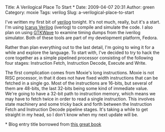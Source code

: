 Title: A Verilogical Place To Start *
Date: 2009-04-07 20:31
Author: green
Category: moxie
Tags: verilog
Slug: a-verilogical-place-to-start

I've written my first bit of [verilog][] tonight. It's not much, really,
but it's a start. I'm using [Icarus Verilog][] (iverlog) to compile and
simulate the code. I also plan on using [GTKWave][] to examine timing
dumps from the iverilog simulator. Both of these tools are part of my
development platform, Fedora.

Rather than plan everything out to the last detail, I'm going to wing it
for a while and explore the language. To start with, I've decided to try
to hack the core together as a simple pipelined processor consisting of
the following four stages: Instruction Fetch, Instruction Decode,
Execute and Write.

The first complication comes from Moxie's long instructions. Moxie is
not RISC processor, in that it does not have fixed width instructions
that can be fetched in a single go. Most of the instructions are
16-bits, but several of them are 48-bits, the last 32-bits being some
kind of immediate value. We're going to have a 32-bit path to
instruction memory, which means we may have to fetch twice in order to
read a single instruction. This involves state machinery and some tricky
back and forth between the Instruction Fetch and Instruction Decode
pipeline stages. It's taking a while to get straight in my head, so I
don't know when my next update will be.

\* Blog entry title borrowed from [this great book][]

  [verilog]: http://en.wikipedia.org/wiki/Verilog
  [Icarus Verilog]: http://www.icarus.com/eda/verilog/
  [GTKWave]: http://www.gpleda.org/tools/gtkwave/index.html
  [this great book]: http://assets.cambridge.org/97805218/28666/excerpt/9780521828666_excerpt.pdf
